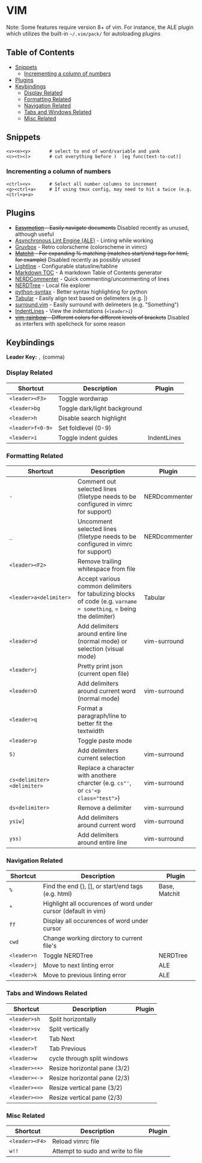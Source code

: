 # VIM

Note: Some features require version 8+ of vim. For instance, the ALE plugin which utilizes the built-in `~/.vim/pack/` for autoloading plugins

## Table of Contents
<!-- vim-markdown-toc GFM -->

* [Snippets](#snippets)
    * [Incrementing a column of numbers](#incrementing-a-column-of-numbers)
* [Plugins](#plugins)
* [Keybindings](#keybindings)
    * [Display Related](#display-related)
    * [Formatting Related](#formatting-related)
    * [Navigation Related](#navigation-related)
    * [Tabs and Windows Related](#tabs-and-windows-related)
    * [Misc Related](#misc-related)

<!-- vim-markdown-toc -->

## Snippets
```
<v><e><y>       # select to end of word/variable and yank
<c><t><)>       # cut everything before )  [eg func(text-to-cut)]
```

### Incrementing a column of numbers
```
<ctrl><v>       # Select all number columns to increment
<g><ctrl+a>     # If using tmux config, may need to hit a twice (e.g. <ctrl+a+a>
```

## Plugins
* ~~[Easymotion](https://github.com/easymotion/vim-easymotion) - Easily navigate documents~~ Disabled recently as unused, although useful
* [Asynchronous Lint Engine (ALE)](https://github.com/dense-analysis/ale) - Linting while working
* [Gruvbox](https://github.com/morhetz/gruvbox) - Retro colorscheme (colorscheme in vimrc)
* ~~[Matchit](https://github.com/adelarsq/vim-matchit) - For expanding % matching (matches start/end tags for html, for example)~~ Disabled recently as possibly unused
* [Lightline](https://github.com/itchyny/lightline.vim) - Configurable statusline/tabline
* [Markdown TOC](https://github.com/mzlogin/vim-markdown-toc) - A markdown Table of Contents generator
* [NERDCommenter](https://github.com/preservim/nerdcommenter) - Quick commenting/uncommenting of lines
* [NERDTree](https://github.com/scrooloose/nerdtree) - Local file explorer
* [python-syntax](https://github.com/vim-python/python-syntax) - Better syntax highlighting for python
* [Tabular](https://github.com/godlygeek/tabular/) - Easily align text based on delimeters (e.g. |)
* [surround.vim](https://github.com/tpope/vim-surround) - Easily surround with delimeters (e.g. "Something")
* [IndentLines](https://github.com/Yggdroot/indentLine) - View the indentations (`<leader>i`)
* ~~[vim-rainbow](https://github.com/frazrepo/vim-rainbow.git) - Different colors for different levels of brackets~~ Disabled as interfers with spellcheck for some reason



## Keybindings

**Leader Key:** `,` (comma)

### Display Related

| Shortcut                     | Description                                                                                                          | Plugin         |
| ---------------------------- | -------------------------------------------------------------------------------------------------------------------- | -------------- |
| `<leader><F3>`               | Toggle wordwrap                                                                                                      |                |
| `<leader>bg`                 | Toggle dark/light background                                                                                         |                |
| `<leader>h`                  | Disable search highlight                                                                                             |                |
| `<leader>f<0-9>`             | Set foldlevel (0-9)                                                                                                  |                |
| `<leader>i`                  | Toggle indent guides                                                                                                 | IndentLines    |

### Formatting Related

| Shortcut                     | Description                                                                                                          | Plugin         |
| ---------------------------- | -------------------------------------------------------------------------------------------------------------------- | -------------- |
| `-`                          | Comment out selected lines (filetype needs to be configured in vimrc for support)                                    | NERDcommenter  |
| `_`                          | Uncomment selected lines (filetype needs to be configured in vimrc for support)                                      | NERDcommenter  |
| `<leader><F2>`               | Remove trailing whitespace from file                                                                                 |                |
| `<leader>a<delimiter>`       | Accept various common delimiters for tabulizing blocks of code (e.g. `varname = something`, = being the delimiter)   | Tabular        |
| `<leader>d`                  | Add delimiters around entire line (normal mode) or selection (visual mode)                                           | vim-surround   |
| `<leader>j`                  | Pretty print json (current open file)                                                                                |                |
| `<leader>D`                  | Add delimiters around current word (normal mode)                                                                     | vim-surround   |
| `<leader>q`                  | Format a paragraph/line to better fit the textwidth                                                                  |                |
| `<leader>p`                  | Toggle paste mode                                                                                                    |                |
| `S)`                         | Add delimiters current selection                                                                                     | vim-surround   |
| `cs<delimiter><delimiter>`   | Replace a character with anothere charcter (e.g. `cs"'`, or `cs'<p class="test">`)                                   | vim-surround   |
| `ds<delimiter>`              | Remove a delimiter                                                                                                   | vim-surround   |
| `ysiw]`                      | Add delimiters around current word                                                                                   | vim-surround   |
| `yss)`                       | Add delimiters around entire line                                                                                    | vim-surround   |

### Navigation Related

| Shortcut                     | Description                                                                                                          | Plugin         |
| ---------------------------- | -------------------------------------------------------------------------------------------------------------------- | -------------- |
| `%`                          | Find the end {}, [], or start/end tags (e.g. html)                                                                   | Base, Matchit  |
| `*`                          | Highlight all occurences of word under cursor (default in vim)                                                       |                |
| `ff`                         | Display all occurences of word under cursor                                                                          |                |
| `cwd`                        | Change working dirctory to current file's                                                                            |                |
| `<leader>n`                  | Toggle NERDTree                                                                                                      | NERDTree       |
| `<leader>j`                  | Move to next linting error                                                                                           | ALE            |
| `<leader>k`                  | Move to previous linting error                                                                                       | ALE            |

### Tabs and Windows Related

| Shortcut                     | Description                                                                                                          | Plugin         |
| ---------------------------- | -------------------------------------------------------------------------------------------------------------------- | -------------- |
| `<leader>sh`                 | Split horizontally                                                                                                   |                |
| `<leader>sv`                 | Split vertically                                                                                                     |                |
| `<leader>t`                  | Tab Next                                                                                                             |                |
| `<leader>T`                  | Tab Previous                                                                                                         |                |
| `<leader>w`                  | cycle through split windows                                                                                          |                |
| `<leader><+>`                | Resize horizontal pane (3/2)                                                                                         |                |
| `<leader><->`                | Resize horizontal pane (2/3)                                                                                         |                |
| `<leader><<>`                | Resize vertical pane (3/2)                                                                                           |                |
| `<leader><>>`                | Resize vertical pane (2/3)                                                                                           |                |

### Misc Related

| Shortcut                     | Description                                                                                                          | Plugin         |
| ---------------------------- | -------------------------------------------------------------------------------------------------------------------- | -------------- |
| `<leader><F4>`               | Reload vimrc file                                                                                                    |                |
| `w!!`                        | Attempt to sudo and write to file                                                                                    |                |

